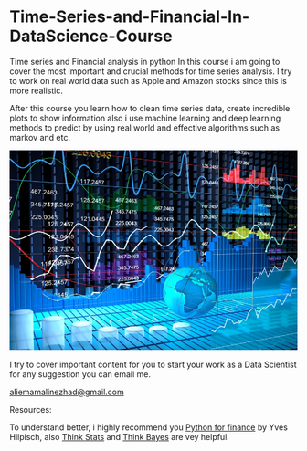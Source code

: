 # Time-Series-and-Financial-In-DataScience-Course
Time series and Financial analysis in python
In this course i am going to cover the most important and crucial methods for time series analysis. I try to work on real world data
such as Apple and Amazon stocks since this is more realistic.

After this course you learn how to clean time series data, create incredible plots to show information also i use machine learning 
and deep learning methods to predict by using real world and effective algorithms such as markov and etc.


<p align="center">
  <img width="520" height="350" src="Trading_strategy.jpeg">
</p>

I try to cover important content for you to start your work as a Data Scientist for any suggestion you can email me.

aliemamalinezhad@gmail.com

Resources:

To understand better, i highly recommend you [Python for finance](https://py4fi.pqp.io/nb/portal/login#) by Yves Hilpisch, also [Think Stats](https://github.com/AllenDowney/ThinkStats2) and [Think Bayes](https://github.com/AllenDowney/ThinkBayes2) are vey helpful.
